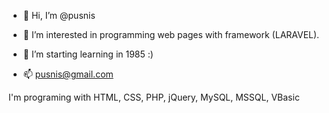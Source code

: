 - 👋 Hi, I’m @pusnis
- 👀 I’m interested in programming web pages with framework (LARAVEL).
- 🌱 I’m starting learning in 1985 :)

- 📫 pusnis@gmail.com
 
 I'm programing with HTML, CSS, PHP, jQuery, MySQL, MSSQL, VBasic
